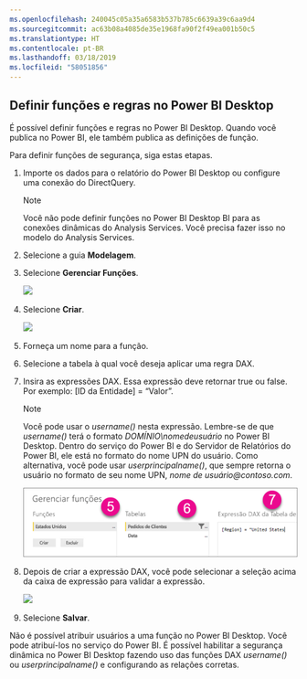 ```yaml
---
ms.openlocfilehash: 240045c05a35a6583b537b785c6639a39c6aa9d4
ms.sourcegitcommit: ac63b08a4085de35e1968fa90f2f49ea001b50c5
ms.translationtype: HT
ms.contentlocale: pt-BR
ms.lasthandoff: 03/18/2019
ms.locfileid: "58051856"
---
```

## <a name="define-roles-and-rules-in-power-bi-desktop"></a>Definir funções e regras no Power BI Desktop
É possível definir funções e regras no Power BI Desktop. Quando você publica no Power BI, ele também publica as definições de função.

Para definir funções de segurança, siga estas etapas.

1. Importe os dados para o relatório do Power BI Desktop ou configure uma conexão do DirectQuery.
   
   > [!NOTE]
   > Você não pode definir funções no Power BI Desktop BI para as conexões dinâmicas do Analysis Services. Você precisa fazer isso no modelo do Analysis Services.
   > 
   > 
1. Selecione a guia **Modelagem**.
2. Selecione **Gerenciar Funções**.
   
   ![](./media/rls-desktop-define-roles/powerbi-desktop-security.png)
4. Selecione **Criar**.
   
   ![](./media/rls-desktop-define-roles/powerbi-desktop-security-create-role.png)
5. Forneça um nome para a função. 
6. Selecione a tabela à qual você deseja aplicar uma regra DAX.
7. Insira as expressões DAX. Essa expressão deve retornar true ou false. Por exemplo: [ID da Entidade] = “Valor”.
   
   > [!NOTE]
   > Você pode usar o *username()* nesta expressão. Lembre-se de que *username()* terá o formato *DOMÍNIO\nomedeusuário* no Power BI Desktop. Dentro do serviço do Power BI e do Servidor de Relatórios do Power BI, ele está no formato do nome UPN do usuário. Como alternativa, você pode usar *userprincipalname()*, que sempre retorna o usuário no formato de seu nome UPN, *nome de usuário\@contoso.com*.
   > 
   > 
   
   ![](./media/rls-desktop-define-roles/powerbi-desktop-security-create-rule.png)
8. Depois de criar a expressão DAX, você pode selecionar a seleção acima da caixa de expressão para validar a expressão.
   
   ![](./media/rls-desktop-define-roles/powerbi-desktop-security-validate-dax.png)
9. Selecione **Salvar**.

Não é possível atribuir usuários a uma função no Power BI Desktop. Você pode atribuí-los no serviço do Power BI. É possível habilitar a segurança dinâmica no Power BI Desktop fazendo uso das funções DAX *username()* ou *userprincipalname()* e configurando as relações corretas. 

